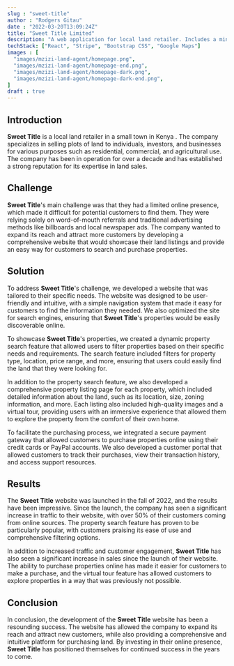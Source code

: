 ```yaml
---
slug : "sweet-title"
author : "Rodgers Gitau"
date : "2022-03-20T13:09:24Z"
title: "Sweet Title Limited"
description: "A web application for local land retailer. Includes a mini-CMS for authorized editing of products & prices."
techStack: ["React", "Stripe", "Bootstrap CSS", "Google Maps"]
images : [
  "images/mzizi-land-agent/homepage.png",
  "images/mzizi-land-agent/homepage-end.png",
  "images/mzizi-land-agent/homepage-dark.png",
  "images/mzizi-land-agent/homepage-dark-end.png",
]
draft : true
---
```


## Introduction

**Sweet Title** is a local land retailer in a small town in Kenya . The company specializes in selling plots of land to individuals, investors, and businesses for various purposes such as residential, commercial, and agricultural use. The company has been in operation for over a decade and has established a strong reputation for its expertise in land sales.

## Challenge

**Sweet Title**'s main challenge was that they had a limited online presence, which made it difficult for potential customers to find them. They were relying solely on word-of-mouth referrals and traditional advertising methods like billboards and local newspaper ads. The company wanted to expand its reach and attract more customers by developing a comprehensive website that would showcase their land listings and provide an easy way for customers to search and purchase properties.

## Solution

To address **Sweet Title**'s challenge, we developed a website that was tailored to their specific needs. The website was designed to be user-friendly and intuitive, with a simple navigation system that made it easy for customers to find the information they needed. We also optimized the site for search engines, ensuring that **Sweet Title**'s properties would be easily discoverable online.

To showcase **Sweet Title**'s properties, we created a dynamic property search feature that allowed users to filter properties based on their specific needs and requirements. The search feature included filters for property type, location, price range, and more, ensuring that users could easily find the land that they were looking for.

In addition to the property search feature, we also developed a comprehensive property listing page for each property, which included detailed information about the land, such as its location, size, zoning information, and more. Each listing also included high-quality images and a virtual tour, providing users with an immersive experience that allowed them to explore the property from the comfort of their own home.

To facilitate the purchasing process, we integrated a secure payment gateway that allowed customers to purchase properties online using their credit cards or PayPal accounts. We also developed a customer portal that allowed customers to track their purchases, view their transaction history, and access support resources.

## Results

The **Sweet Title** website was launched in the fall of 2022, and the results have been impressive. Since the launch, the company has seen a significant increase in traffic to their website, with over 50% of their customers coming from online sources. The property search feature has proven to be particularly popular, with customers praising its ease of use and comprehensive filtering options.

In addition to increased traffic and customer engagement, **Sweet Title** has also seen a significant increase in sales since the launch of their website. The ability to purchase properties online has made it easier for customers to make a purchase, and the virtual tour feature has allowed customers to explore properties in a way that was previously not possible.

## Conclusion

In conclusion, the development of the **Sweet Title** website has been a resounding success. The website has allowed the company to expand its reach and attract new customers, while also providing a comprehensive and intuitive platform for purchasing land. By investing in their online presence, **Sweet Title** has positioned themselves for continued success in the years to come.